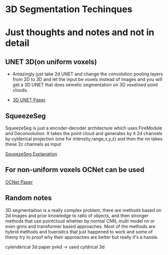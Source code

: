 # 3D Segmentation Techinques
# Just thoughts and notes and not in detail

## UNET 3D(on uniform voxels)
- Amazingly just take 2d UNET and change the convolution pooling layers from 2D to 3D and let the input be voxels instead of images and you will get a 3D UNET that does semetic segmentation on 3D voxelised point clouds.
<!--  paper -->
- [3D UNET Paper](https://arxiv.org/pdf/1606.06650.pdf)
## SqueezeSeg
SqueezeSeg is just a encoder-decoder architecture which uses FireModule and Deconvolution. It takes the point cloud and generates by it 2d channels by cylderical projection (one for intensity,range,x,y,z) and then the nn takes these 2c channels as input
<!-- link -->
[SqueezeSeg Explanation](https://www.youtube.com/watch?v=Xyn5Zd3lm6s&t=15s&ab_channel=%E5%90%B4%E7%92%A7%E8%BE%B0)

## For non-uniform voxels OCNet can be used
<!-- paper -->
[OCNet Paper](https://arxiv.org/pdf/1809.00916.pdf)



## Random notes
3D segmentaition is a really complex problem, there are methods based on 2d images and prior knowledge to ratio of objects, and then stronger methods that use pointcloud whehter by normal CNN, multi model nn or even gnns and transformer based approaches.
Most of the methods are hybrid methods and huerisitcs that just happened to work and some of themy try to proof why their approaches are better but really it's a hassle.



cylenderical 3d paper
pvkd -> used cyldrical 3d




